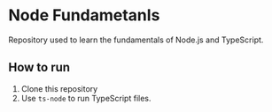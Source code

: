# Node Fundametanls

Repository used to learn the fundamentals of Node.js and TypeScript.

## How to run

1. Clone this repository
2. Use `ts-node` to run TypeScript files.
